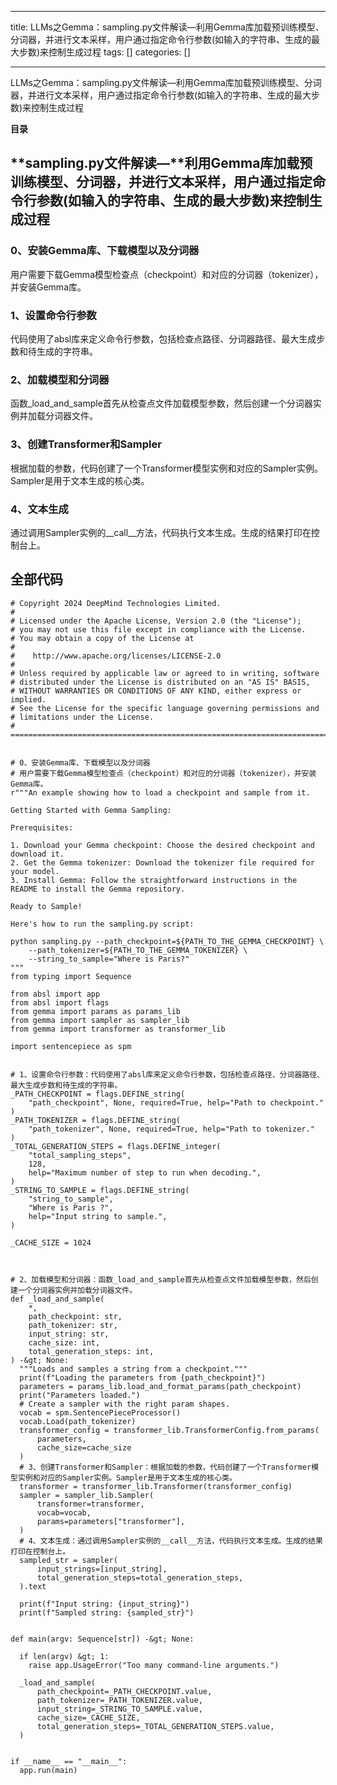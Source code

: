 
--- 
title:  LLMs之Gemma：sampling.py文件解读—利用Gemma库加载预训练模型、分词器，并进行文本采样，用户通过指定命令行参数(如输入的字符串、生成的最大步数)来控制生成过程 
tags: []
categories: [] 

---
LLMs之Gemma：sampling.py文件解读—利用Gemma库加载预训练模型、分词器，并进行文本采样，用户通过指定命令行参数(如输入的字符串、生成的最大步数)来控制生成过程





**目录**





















## **sampling.py文件解读—****利用Gemma库加载预训练模型、分词器，并进行文本采样，用户通过指定命令行参数(如输入的字符串、生成的最大步数)来控制生成过程**





### **<strong><strong>0、安装Gemma库、下载模型以及分词器**</strong></strong>

用户需要下载Gemma模型检查点（checkpoint）和对应的分词器（tokenizer），并安装Gemma库。





### **<strong><strong>1、设置**</strong>**<strong>命令行参数**</strong></strong>

代码使用了absl库来定义命令行参数，包括检查点路径、分词器路径、最大生成步数和待生成的字符串。





### **<strong><strong>2、**</strong>**<strong>加载模型和分词器**</strong></strong>

函数_load_and_sample首先从检查点文件加载模型参数，然后创建一个分词器实例并加载分词器文件。







### **<strong><strong>3、**</strong>**<strong>创建Transformer和Sampler**</strong></strong>

根据加载的参数，代码创建了一个Transformer模型实例和对应的Sampler实例。Sampler是用于文本生成的核心类。







### **<strong><strong>4、**</strong>**<strong>文本生成**</strong></strong>

通过调用Sampler实例的__call__方法，代码执行文本生成。生成的结果打印在控制台上。







## **全部代码**

```
# Copyright 2024 DeepMind Technologies Limited.
#
# Licensed under the Apache License, Version 2.0 (the "License");
# you may not use this file except in compliance with the License.
# You may obtain a copy of the License at
#
#    http://www.apache.org/licenses/LICENSE-2.0
#
# Unless required by applicable law or agreed to in writing, software
# distributed under the License is distributed on an "AS IS" BASIS,
# WITHOUT WARRANTIES OR CONDITIONS OF ANY KIND, either express or  implied.
# See the License for the specific language governing permissions and
# limitations under the License.
# ============================================================================


# 0、安装Gemma库、下载模型以及分词器
# 用户需要下载Gemma模型检查点（checkpoint）和对应的分词器（tokenizer），并安装Gemma库。
r"""An example showing how to load a checkpoint and sample from it.

Getting Started with Gemma Sampling:

Prerequisites:

1. Download your Gemma checkpoint: Choose the desired checkpoint and download it.
2. Get the Gemma tokenizer: Download the tokenizer file required for your model.
3. Install Gemma: Follow the straightforward instructions in the README to install the Gemma repository.

Ready to Sample!

Here's how to run the sampling.py script:

python sampling.py --path_checkpoint=${PATH_TO_THE_GEMMA_CHECKPOINT} \
    --path_tokenizer=${PATH_TO_THE_GEMMA_TOKENIZER} \
    --string_to_sample="Where is Paris?" 
"""
from typing import Sequence

from absl import app
from absl import flags
from gemma import params as params_lib
from gemma import sampler as sampler_lib
from gemma import transformer as transformer_lib

import sentencepiece as spm


# 1、设置命令行参数：代码使用了absl库来定义命令行参数，包括检查点路径、分词器路径、最大生成步数和待生成的字符串。
_PATH_CHECKPOINT = flags.DEFINE_string(
    "path_checkpoint", None, required=True, help="Path to checkpoint."
)
_PATH_TOKENIZER = flags.DEFINE_string(
    "path_tokenizer", None, required=True, help="Path to tokenizer."
)
_TOTAL_GENERATION_STEPS = flags.DEFINE_integer(
    "total_sampling_steps",
    128,
    help="Maximum number of step to run when decoding.",
)
_STRING_TO_SAMPLE = flags.DEFINE_string(
    "string_to_sample",
    "Where is Paris ?",
    help="Input string to sample.",
)

_CACHE_SIZE = 1024



# 2、加载模型和分词器：函数_load_and_sample首先从检查点文件加载模型参数，然后创建一个分词器实例并加载分词器文件。
def _load_and_sample(
    *,
    path_checkpoint: str,
    path_tokenizer: str,
    input_string: str,
    cache_size: int,
    total_generation_steps: int,
) -&gt; None:
  """Loads and samples a string from a checkpoint."""
  print(f"Loading the parameters from {path_checkpoint}")
  parameters = params_lib.load_and_format_params(path_checkpoint)
  print("Parameters loaded.")
  # Create a sampler with the right param shapes.
  vocab = spm.SentencePieceProcessor()
  vocab.Load(path_tokenizer)
  transformer_config = transformer_lib.TransformerConfig.from_params(
      parameters,
      cache_size=cache_size
  )
  # 3、创建Transformer和Sampler：根据加载的参数，代码创建了一个Transformer模型实例和对应的Sampler实例。Sampler是用于文本生成的核心类。
  transformer = transformer_lib.Transformer(transformer_config)
  sampler = sampler_lib.Sampler(
      transformer=transformer,
      vocab=vocab,
      params=parameters["transformer"],
  )
  # 4、文本生成：通过调用Sampler实例的__call__方法，代码执行文本生成。生成的结果打印在控制台上。
  sampled_str = sampler(
      input_strings=[input_string],
      total_generation_steps=total_generation_steps,
  ).text

  print(f"Input string: {input_string}")
  print(f"Sampled string: {sampled_str}")


def main(argv: Sequence[str]) -&gt; None:

  if len(argv) &gt; 1:
    raise app.UsageError("Too many command-line arguments.")

  _load_and_sample(
      path_checkpoint=_PATH_CHECKPOINT.value,
      path_tokenizer=_PATH_TOKENIZER.value,
      input_string=_STRING_TO_SAMPLE.value,
      cache_size=_CACHE_SIZE,
      total_generation_steps=_TOTAL_GENERATION_STEPS.value,
  )


if __name__ == "__main__":
  app.run(main)

```




